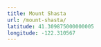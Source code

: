```yaml
---
title: Mount Shasta
url: /mount-shasta/
latitude: 41.309875000000005
longitude: -122.310567
---
```

